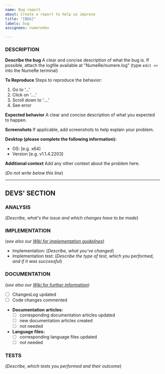 ```yaml
---
name: Bug report
about: Create a report to help us improve
title: "[BUG]"
labels: bug
assignees: numeredev

---
```


### DESCRIPTION
**Describe the bug**
A clear and concise description of what the bug is. If possible, attach the logfile available at "NumeRe/numere.log" (type `edit <>` into the NumeRe terminal)

**To Reproduce**
Steps to reproduce the behavior:
1. Go to '...'
2. Click on '....'
3. Scroll down to '....'
4. See error

**Expected behavior**
A clear and concise description of what you expected to happen.

**Screenshots**
If applicable, add screenshots to help explain your problem.

**Desktop (please complete the following information):**
 - OS: [e.g. x64]
 - Version [e.g. v1.1.4.2203]

**Additional context**
Add any other context about the problem here.

(*Do not write below this line*)

-----------------------------------------------------
## DEVS' SECTION
### ANALYSIS
(*Describe, what's the issue and which changes have to be made*)

### IMPLEMENTATION
(*see also our [Wiki for implementation guidelines](https://github.com/numeredev/NumeRe/wiki/HowTo:-Contribute-Code)*)
* Implementation: (*Describe, what you've changed*) 
* Implementation test: (*Describe the type of test, which you performed, and if it was successful*)

### DOCUMENTATION
(*see also our [Wiki for further information](https://github.com/numeredev/NumeRe/wiki/HowTo:-Create-Language-Strings)*)
* [ ] ChangesLog updated
* [ ] Code changes commented
* **Documentation articles:**
    * [ ] corresponding documentation articles updated
    * [ ] new documentation articles created
    * [ ] not needed
* **Language files:**
    * [ ] corresponding language files updated
    * [ ] not needed

### TESTS
(*Describe, which tests you performed and their outcome*)
